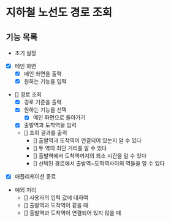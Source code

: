 # 지하철 노선도 경로 조회

## 기능 목록

- 초기 설정
- [x] 메인 화면
  - [x] 메인 화면을 출력
  - [x] 원하는 기능을 입력
- [] 경로 조회
  - [x] 경로 기준을 출력
  - [x] 원하는 기능을 선택
    - [x] 메인 화면으로 돌아가기
  - [x] 출발역과 도착역을 입력
  - [] 조회 결과를 출력
    - [] 출발역과 도착역이 연결되어 있는지 알 수 있다
    - [] 두 역의 최단 거리를 알 수 있다
    - [] 출발역에서 도착역까지의 최소 시간을 알 수 있다
    - [] 선택된 경로에서 출발역~도착역사이의 역들을 알 수 있다
- [x] 애플리케이션 종료
- 예외 처리
  - [] 사용자의 입력 값에 대하여
  - [] 출발역과 도착역이 같을 때
  - [] 출발역과 도착역이 연결되어 있지 않을 때
